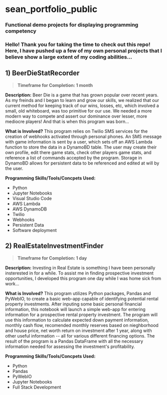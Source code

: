# sean_portfolio_public

### **Functional demo projects for displaying programming competency**

### Hello! Thank you for taking the time to check out this repo! Here, I have pushed up a few of my own personal projects that I believe show a large extent of my coding abilities... 

## 1) BeerDieStatRecorder

>**Timeframe for Completion: 1 month**

**Description:**
Beer Die is a game that has grown popular over recent years. As my freinds and I began to learn and grow our skills, we realized that our current method for keeping track of our wins, losses, etc, which involved a small, old whiteboard, was too primitive for our use. We needed a more modern way to compete and assert our dominance over lesser, more mediocre players! And that is when this program was born...

**What is Involved?**
This program relies on Twilio SMS services for the creation of webhooks activated through personal phones. An SMS message with game information is sent by a user, which sets off an AWS Lambda function to store the data in a DynamoBD table. The user may create their own profile, edit there game stats, check other players game stats, and reference a list of commands accepted by the program. Storage in DynamoBD allows for persistent data to be referenced and edited at will by the user.

**Programming Skills/Tools/Concpets Used:**
- Python
- Jupyter Notebooks 
- Visual Studio Code
- AWS Lambda
- AWS DynamoDB
- Twilio
- Webhooks
- Persistent Data
- Software deployment

## 2) RealEstateInvestmentFinder

>**Timeframe for Completion: 1 day**

**Description:**
Investing in Real Estate is something I have been personally insterested in for a while. To assist me in finding prospective investment opportunities, I developed this program one day while I was home sick from work...

**What is Involved?**
This program utilizes Python packages, Pandas and PyWebIO, to create a basic web-app capable of identifying potential rental property investments. After inputing some basic personal financial information, this notebook will launch a simple web-app for entering information for a prospective rental property investment. The program will use this information to calculate expected down payment information, monthly cash flow, recomended monthly reserves based on nieghborhood and house price, net worth return on investment after 1 year, along with other useful information -- all for various different financing options. The result of the program is a Pandas DataFrame with all the necessary information needed for assessing the investment's profitability. 

**Programming Skills/Tools/Concpets Used:**
- Python
-   Pandas
-   PyWebIO
- Jupyter Notebooks
- Full Stack Development

